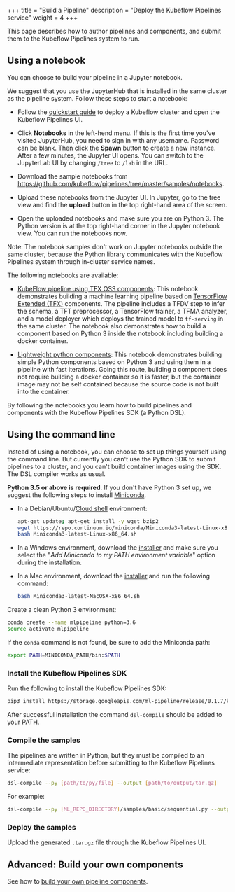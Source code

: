 +++
title = "Build a Pipeline"
description = "Deploy the Kubeflow Pipelines service"
weight = 4
+++

This page describes how to author pipelines and components, and submit them to 
the Kubeflow Pipelines system to run.

## Using a notebook

You can choose to build your pipeline in a Jupyter notebook.

We suggest that you use the JupyterHub that is installed in the same cluster as 
the pipeline system. Follow these steps to start a notebook:

* Follow the
  [quickstart guide](/docs/guides/pipelines/pipelines-quickstart/#deploy-kubeflow-and-open-the-pipelines-ui)
  to deploy a Kubeflow cluster and open the Kubeflow Pipelines UI.

* Click **Notebooks** in the left-hend menu. If this is the first time you've 
  visited JupyterHub, you need to sign in with any username. Password can be 
  blank. Then click the **Spawn** button to create a new instance. After a few 
  minutes, the Jupyter UI opens. You can switch to the JupyterLab UI by changing 
  `/tree` to `/lab` in the URL. 

* Download the sample notebooks from 
  https://github.com/kubeflow/pipelines/tree/master/samples/notebooks. 
  
* Upload these notebooks from the Jupyter UI. In Jupyter, go to the tree view 
  and find the **upload** button in the top right-hand area of the screen.

* Open the uploaded notebooks and make sure you are on Python 3. The Python 
  version is at the top right-hand corner in the Jupyter notebook view. You can 
  run the notebooks now.

Note: The notebook samples don't work on Jupyter notebooks outside the same cluster, 
because the Python library communicates with the Kubeflow Pipelines system 
through in-cluster service names.

The following notebooks are available:

* [KubeFlow pipeline using TFX OSS components](https://github.com/kubeflow/pipelines/blob/master/samples/notebooks/KubeFlow%20Pipeline%20Using%20TFX%20OSS%20Components.ipynb): 
  This notebook demonstrates building a machine learning pipeline based on
  [TensorFlow Extended (TFX)](https://www.tensorflow.org/tfx/) components. 
  The pipeline includes a TFDV step to infer the schema, a TFT preprocessor, a 
  TensorFlow trainer, a TFMA analyzer, and a model deployer which deploys the 
  trained model to `tf-serving` in the same cluster. The notebook also 
  demonstrates how to build a component based on Python 3 inside the notebook 
  including building a docker container.

* [Lightweight python components](https://github.com/kubeflow/pipelines/blob/master/samples/notebooks/Lightweight%20Python%20components%20-%20basics.ipynb): 
  This notebook demonstrates building simple Python components based on Python 3
  and using  them in a pipeline with fast iterations. Going this route, building
  a component does not require building a docker container so it is faster, but 
  the container image may not be self contained because the source code is not 
  built into the container.

By following the notebooks you learn how to build pipelines and components with 
the Kubeflow Pipelines SDK (a Python DSL).

## Using the command line

Instead of using a notebook, you can choose to set up things yourself using the 
command line. But currently you can't use the Python SDK to submit 
pipelines to a cluster, and you can't build container images using the SDK.
The DSL compiler works as usual.

**Python 3.5 or above is required**. If you don't have Python 3 set up, we 
suggest the following steps to install 
[Miniconda](https://conda.io/miniconda.html).
 
* In a Debian/Ubuntu/[Cloud shell](https://console.cloud.google.com/cloudshell) 
  environment:   

    ```bash
    apt-get update; apt-get install -y wget bzip2
    wget https://repo.continuum.io/miniconda/Miniconda3-latest-Linux-x86_64.sh
    bash Miniconda3-latest-Linux-x86_64.sh
    ```

* In a Windows environment, download the 
  [installer](https://repo.continuum.io/miniconda/Miniconda3-latest-Windows-x86_64.exe) 
  and  make sure you select the "*Add Miniconda to my PATH environment variable*" 
  option during the installation.

* In a Mac environment, download the 
  [installer](https://repo.continuum.io/miniconda/Miniconda3-latest-MacOSX-x86_64.sh) 
  and run the following command:

    ```bash
    bash Miniconda3-latest-MacOSX-x86_64.sh
    ```

Create a clean Python 3 environment:
 
```bash
conda create --name mlpipeline python=3.6
source activate mlpipeline
```
 
If the `conda` command is not found, be sure to add the Miniconda path:
 
```bash
export PATH=MINICONDA_PATH/bin:$PATH
```
 
### Install the Kubeflow Pipelines SDK

Run the following to install the Kubeflow Pipelines SDK:

```bash
pip3 install https://storage.googleapis.com/ml-pipeline/release/0.1.7/kfp.tar.gz --upgrade
```

After successful installation the command `dsl-compile` should be added to your 
PATH.

### Compile the samples

The pipelines are written in Python, but they must be compiled to an 
intermediate representation before submitting to the Kubeflow Pipelines service:

```bash
dsl-compile --py [path/to/py/file] --output [path/to/output/tar.gz]
```

For example:

```bash
dsl-compile --py [ML_REPO_DIRECTORY]/samples/basic/sequential.py --output [ML_REPO_DIRECTORY]/samples/basic/sequential.tar.gz
```

### Deploy the samples

Upload the generated `.tar.gz` file through the Kubeflow Pipelines UI.

## Advanced: Build your own components

See how to 
[build your own pipeline components](/docs/guides/pipelines/build-component).
